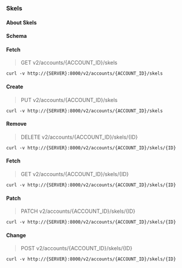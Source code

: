 ### Skels

#### About Skels

#### Schema



#### Fetch

> GET v2/accounts/{ACCOUNT_ID}/skels

```curl
curl -v http://{SERVER}:8000/v2/accounts/{ACCOUNT_ID}/skels
```

#### Create

> PUT v2/accounts/{ACCOUNT_ID}/skels

```curl
curl -v http://{SERVER}:8000/v2/accounts/{ACCOUNT_ID}/skels
```

#### Remove

> DELETE v2/accounts/{ACCOUNT_ID}/skels/{ID}

```curl
curl -v http://{SERVER}:8000/v2/accounts/{ACCOUNT_ID}/skels/{ID}
```

#### Fetch

> GET v2/accounts/{ACCOUNT_ID}/skels/{ID}

```curl
curl -v http://{SERVER}:8000/v2/accounts/{ACCOUNT_ID}/skels/{ID}
```

#### Patch

> PATCH v2/accounts/{ACCOUNT_ID}/skels/{ID}

```curl
curl -v http://{SERVER}:8000/v2/accounts/{ACCOUNT_ID}/skels/{ID}
```

#### Change

> POST v2/accounts/{ACCOUNT_ID}/skels/{ID}

```curl
curl -v http://{SERVER}:8000/v2/accounts/{ACCOUNT_ID}/skels/{ID}
```


